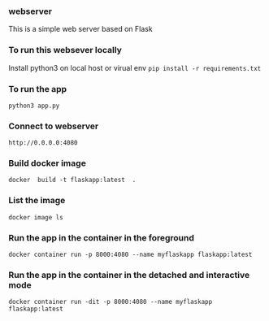 ### webserver
This is a simple web server based on Flask 

### To run this websever  locally
Install python3 on local host or virual env
`pip install -r requirements.txt`

### To run the app
`python3 app.py`

### Connect to webserver 
`http://0.0.0.0:4080`

### Build docker image 
`docker  build -t flaskapp:latest  .`

### List the image
`docker image ls`

### Run the app in the container in the foreground
`docker container run -p 8000:4080 --name myflaskapp flaskapp:latest`

### Run the app in the container in the detached and interactive mode
`docker container run -dit -p 8000:4080 --name myflaskapp flaskapp:latest`


